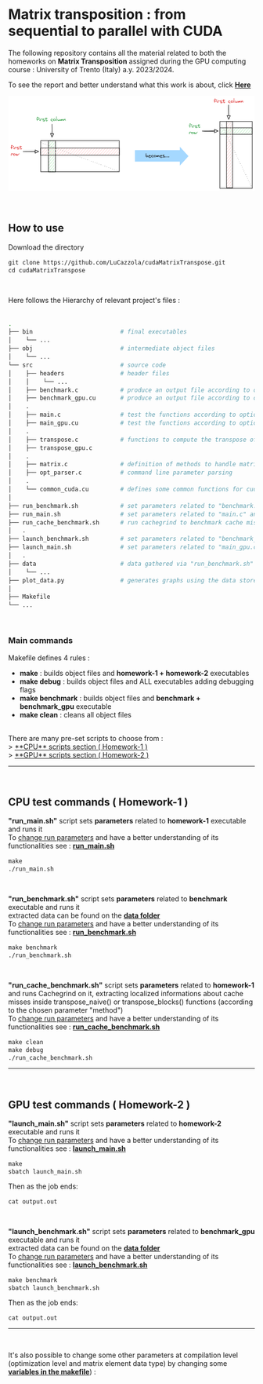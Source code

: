# Matrix transposition : from sequential to parallel with CUDA

The following repository contains all the material related to both the homeworks on **Matrix Transposition** assigned during the GPU computing course : University of Trento (Italy) a.y. 2023/2024.
<br>

To see the report and better understand what this work is about, click [**Here**](materials/LC-GPU_computing-report.pdf)

![Matrix Transposition](materials/problem-intro.png)

<br>

## How to use

Download the directory
```
git clone https://github.com/LuCazzola/cudaMatrixTranspose.git
cd cudaMatrixTranspose
```
<br>


Here follows the Hierarchy of relevant project's files :
```bash

.
├── bin                         # final executables
│    └── ...
├── obj                         # intermediate object files
│    └── ...
└── src                         # source code
│    ├── headers                # header files
│    │    └── ...                         
│    ├── benchmark.c            # produce an output file according to options in "run_benchmark.sh"
│    ├── benchmark_gpu.cu       # produce an output file according to options in "launch_benchmark.sh"
│    .
│    ├── main.c                 # test the functions according to options in "run_main.sh"
│    ├── main_gpu.cu            # test the functions according to options in "launch_main.sh"
│    .
│    ├── transpose.c            # functions to compute the transpose of a given matrix
│    ├── transpose_gpu.c 
│    .
│    ├── matrix.c               # definition of methods to handle matrices
│    ├── opt_parser.c           # command line parameter parsing
│    .
│    └── common_cuda.cu         # defines some common functions for cuda methods
│
├── run_benchmark.sh            # set parameters related to "benchmark.c" and run the script
├── run_main.sh                 # set parameters related to "main.c" and run the script
├── run_cache_benchmark.sh      # run cachegrind to benchmark cache miss % on specified function
│   .
├── launch_benchmark.sh         # set parameters related to "benchmark_gpu.cu" and run the script on SLURM system
├── launch_main.sh              # set parameters related to "main_gpu.cu" and run the script on SLURM system
│   .
├── data                        # data gathered via "run_benchmark.sh" & "launch_benchmark.sh"
│    └── ...
├── plot_data.py                # generates graphs using the data stored in "data" folder
│
├── Makefile
└── ...
```
<br>

### Main commands

Makefile defines 4 rules :
* **make** : builds object files and **homework-1 + homework-2** executables
* **make debug** :  builds object files and ALL executables adding debugging flags
* **make benchmark** : builds object files and **benchmark + benchmark_gpu** executable
* **make clean** : cleans all object files
<br>
There are many pre-set scripts to choose from :
<br>
> <a href="#CPU-sec">**CPU** scripts section ( Homework-1 )</a>
<br>
> <a href="#GPU-sec">**GPU** scripts section ( Homework-2 )</a>

<hr><br>

<a name="CPU-sec"></a>
## CPU test commands ( Homework-1 )

**"run_main.sh"** script sets **parameters** related to **homework-1** executable and runs it
<br>
To [change run parameters](run_main.sh?plain=1#L12-L19) and have a better understanding of its functionalities see : [**run_main.sh**](run_main.sh?plain=1#L3-L9)
```
make
./run_main.sh
```

<br>

**"run_benchmark.sh"** script sets **parameters** related to **benchmark** executable and runs it
<br>
extracted data can be found on the [**data folder**](data/)
<br>
To [change run parameters](run_benchmark.sh?plain=1#L20-L28) and have a better understanding of its functionalities see : [**run_benchmark.sh**](run_benchmark.sh?plain=1#L3-L17)
```
make benchmark
./run_benchmark.sh
```

<br>

**"run_cache_benchmark.sh"** script sets **parameters** related to **homework-1** and runs Cachegrind on it, extracting localized informations about cache misses inside transpose_naive() or transpose_blocks() functions (according to the chosen parameter "method")
<br>
To [change run parameters](run_cache_benchmark.sh?plain=1#L18-L25) and have a better understanding of its functionalities see : [**run_cache_benchmark.sh**](run_cache_benchmark.sh?plain=1#L3-L15)
```
make clean
make debug
./run_cache_benchmark.sh
```
<hr><br>

<a name="GPU-sec"></a>
## GPU test commands ( Homework-2 )

**"launch_main.sh"** script sets **parameters** related to **homework-2** executable and runs it
<br>
To [change run parameters](launch_main.sh?plain=1#L26-L37) and have a better understanding of its functionalities see : [**launch_main.sh**](launch_main.sh?plain=1#L17-L23)
```
make
sbatch launch_main.sh
```
Then as the job ends:
```
cat output.out
```
<br>

**"launch_benchmark.sh"** script sets **parameters** related to **benchmark_gpu** executable and runs it
<br>
extracted data can be found on the [**data folder**](data/)
<br>
To [change run parameters](launch_benchmark.sh?plain=1#L35-L49) and have a better understanding of its functionalities see : [**launch_benchmark.sh**](launch_benchmark.sh?plain=1#L16-L30)
```
make benchmark
sbatch launch_benchmark.sh
```
Then as the job ends:
```
cat output.out
```



<hr><br>

It's also possible to change some other parameters at compilation level (optimization level and matrix element data type) by changing some [**variables in the makefile**](Makefile?plain=1#L3-L6)) :

